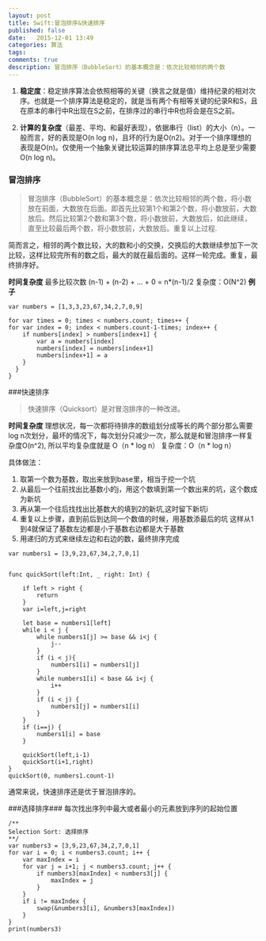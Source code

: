 ```yaml
---
layout: post
title: Swift:冒泡排序&快速排序
published: false
date:   2015-12-01 13:49
categories: 算法
tags:
comments: true
description: 冒泡排序（BubbleSort）的基本概念是：依次比较相邻的两个数
---
```


1. **稳定度**：稳定排序算法会依照相等的关键（换言之就是值）维持纪录的相对次序。也就是一个排序算法是稳定的，就是当有两个有相等关键的纪录R和S，且在原本的串行中R出现在S之前，在排序过的串行中R也将会是在S之前。

2. **计算的复杂度**（最差、平均、和最好表现），依据串行（list）的大小（n）。一般而言，好的表现是O(n log n)，且坏的行为是O(n2)。对于一个排序理想的表现是O(n)。仅使用一个抽象关键比较运算的排序算法总平均上总是至少需要O(n log n)。

### 冒泡排序
>冒泡排序（BubbleSort）的基本概念是：依次比较相邻的两个数，将小数放在前面，大数放在后面。即首先比较第1个和第2个数，将小数放前，大数放后。然后比较第2个数和第3个数，将小数放前，大数放后，如此继续，直至比较最后两个数，将小数放前，大数放后。重复以上过程.

简而言之，相邻的两个数比较，大的数和小的交换，交换后的大数继续参加下一次比较，这样比较完所有的数之后，最大的就在最后面的。这样一轮完成。重复，最终排序好。

**时间复杂度**
最多比较次数 (n-1) + (n-2) + ... + 0 = n*(n-1)/2
复杂度：O(N^2) 
**例子**

```
var numbers = [1,3,3,23,67,34,2,7,0,9]

for var times = 0; times < numbers.count; times++ {
for var index = 0; index < numbers.count-1-times; index++ {
    if numbers[index] > numbers[index+1] {
        var a = numbers[index]
        numbers[index] = numbers[index+1]
        numbers[index+1] = a
    }
  }
}
```

###快速排序
>快速排序（Quicksort）是对冒泡排序的一种改进。

**时间复杂度**
理想状况，每一次都将待排序的数组划分成等长的两个部分那么需要log n次划分，最坏的情况下，每次划分只减少一次，那么就是和冒泡排序一样复杂度O(n^2), 所以平均复杂度就是 O（n * log n）
复杂度：O（n * log n）

具体做法：

1. 取第一个数为基数，取出来放到base里，相当于挖一个坑
2. 从最后一个往前找出比基数小的j，用这个数填到第一个数出来的坑，这个数成为新坑
3. 再从第一个往后找找出比基数大的填到2的新坑,这时留下新坑i
4. 重复以上步骤，直到前后到达同一个数值的时候，用基数添最后的坑
这样从1到4就保证了基数左边都是小于基数右边都是大于基数
5. 用递归的方式来继续左边和右边的数，最终排序完成

```
var numbers1 = [3,9,23,67,34,2,7,0,1]


func quickSort(left:Int, _ right: Int) {
    
    if left > right {
        return
    }
    var i=left,j=right
    
    let base = numbers1[left]
    while i < j {
        while numbers1[j] >= base && i<j {
            j--
        }
        if (i < j){
            numbers1[i] = numbers1[j]
        }
        while numbers1[i] < base && i<j {
            i++
        }
        if (i < j) {
            numbers1[j] = numbers1[i]
        }
    }
    if (i==j) {
        numbers1[i] = base
    }
    
    quickSort(left,i-1)
    quickSort(i+1,right)
}
quickSort(0, numbers1.count-1)
```

通常来说，快速排序还是优于冒泡排序的。

###选择排序###
每次找出序列中最大或者最小的元素放到序列的起始位置

```
/**
Selection Sort: 选择排序
**/
var numbers3 = [3,9,23,67,34,2,7,0,1]
for var i = 0; i < numbers3.count; i++ {
    var maxIndex = i
    for var j = i+1; j < numbers3.count; j++ {
        if numbers3[maxIndex] < numbers3[j] {
            maxIndex = j
        }
    }
    if i != maxIndex {
        swap(&numbers3[i], &numbers3[maxIndex])
    }
}
print(numbers3)

```
